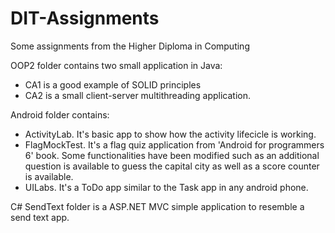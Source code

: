 # DIT-Assignments
Some assignments from the Higher Diploma in Computing

OOP2 folder contains two small application in Java:  
- CA1 is a good example of SOLID principles
- CA2 is a small client-server multithreading application.

Android folder contains:
- ActivityLab. It's basic app to show how the activity lifecicle is working.
- FlagMockTest. It's a flag quiz application from 'Android for programmers 6' book. 
  Some functionalities have been modified such as an additional question is available to guess the capital city as well as a score 
  counter is available.
- UILabs. It's a ToDo app similar to the Task app in any android phone.

C# SendText folder is a ASP.NET MVC simple application to resemble a send text app.

